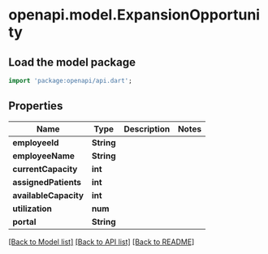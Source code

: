 # openapi.model.ExpansionOpportunity

## Load the model package
```dart
import 'package:openapi/api.dart';
```

## Properties
Name | Type | Description | Notes
------------ | ------------- | ------------- | -------------
**employeeId** | **String** |  | 
**employeeName** | **String** |  | 
**currentCapacity** | **int** |  | 
**assignedPatients** | **int** |  | 
**availableCapacity** | **int** |  | 
**utilization** | **num** |  | 
**portal** | **String** |  | 

[[Back to Model list]](../README.md#documentation-for-models) [[Back to API list]](../README.md#documentation-for-api-endpoints) [[Back to README]](../README.md)


